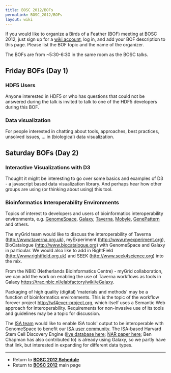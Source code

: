 ```yaml
---
title: BOSC 2012/BOFs
permalink: BOSC_2012/BOFs
layout: wiki
---
```


If you would like to organize a Birds of a Feather (BOF) meeting at BOSC
2012, just sign up for a [ wiki account](../Special:Userlogin "wikilink"),
log in, and add your BOF description to this page. Please list the BOF
topic and the name of the organizer.

The BOFs are from ~5:30-6:30 in the same room as the BOSC talks.

## Friday BOFs (Day 1)

### HDF5 Users

Anyone interested in HDF5 or who has questions that could not be
answered during the talk is invited to talk to one of the HDF5
developers during this BOF.

### Data visualization

For people interested in chatting about tools, approaches, best
practices, unsolved issues, ... in (biological) data visualization.

## Saturday BOFs (Day 2)

### Interactive Visualizations with D3

Thought it might be interesting to go over some basics and examples of
D3 - a javascript based data visualization library. And perhaps hear how
other groups are using (or thinking about using) this tool.

### Bioinformatics Interoperability Environments

Topics of interest to developers and users of bioinformatics
interoperability environments, e.g.
[GenomeSpace](http://www.genomespace.org),
[Galaxy](http://galaxy.psu.edu/), [Taverna](http://www.taverna.org.uk),
[Mobyle](https://projets.pasteur.fr/projects/mobyle/),
[GenePattern](http://www.genepattern.org) and others.

The myGrid team would like to discuss the interoperability of Taverna
(http://www.taverna.org.uk), myExperiment (http://www.myexperiment.org),
BioCatalogue (http://www.biocatalogue.org) with GenomeSpace and Galaxy
in particular. We would also like to add in RightField
(http://www.rightfield.org.uk) and SEEK (http://www.seek4science.org)
into the mix.

From the NBIC (Netherlands BioInformatics Centre) - myGrid
collaboration, we can add the work on enabling the use of Taverna
workflows as tools in Galaxy
<https://trac.nbic.nl/elabfactory/wiki/eGalaxy>.

Packaging of high quality (digital) 'materials and methods' may be a
function of bioinformatics environments. This is the topic of the
workflow forever project <http://wf4ever-project.org>, which itself uses
a Semantic Web approach for interoperability. Requirements for
non-invasive use of its tools and guidelines may be a topic for
discussion.

The [ISA team](http://www.isa-tools.org/) would like to enable ISA
tools' output to be interoperable with GenomeSpace to benefit our [ISA
user community](http://isacommons.org/). The ISA-based Harvard Stem Cell
Discovery Engine ([live database
here](http://discovery.hsci.harvard.edu/); [NAR paper
here](http://nar.oxfordjournals.org/content/early/2011/11/24/nar.gkr1051.short?rss=1);
Ben Chapman has also contributed to) is already using Galaxy, so we
partly have that link, but interested in expanding for different data
types.

------------------------------------------------------------------------

- Return to **[ BOSC 2012 Schedule](../BOSC_2012_Schedule "wikilink")**
- Return to **[ BOSC 2012](../BOSC_2012 "wikilink")** main page
